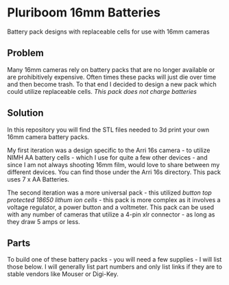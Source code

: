 # Pluriboom 16mm Batteries
Battery pack designs with replaceable cells for use with 16mm cameras


## Problem
Many 16mm cameras rely on battery packs that are no longer available or are prohibitively expensive. Often times these packs will just die over time and then become trash. To that end I decided to design a new pack which could utilize replaceable cells. *This pack does not charge batteries*

## Solution
In this repository you will find the STL files needed to 3d print your own 16mm camera battery packs. 

My first iteration was a design specific to the Arri 16s camera - to utilize NIMH AA battery cells - which I use for quite a few other devices - and since I am not always shooting 16mm film, would love to share between my different devices. You can find those under the Arri 16s directory. This pack uses 7 x AA Batteries. 

The second iteration was a more universal pack - this utilized *button top protected 18650 lithum ion cells* -  this pack is more complex as it involves a voltage regulator, a power button and a voltmeter. This pack can be used with any number of cameras that utilize a 4-pin xlr connector - as long as they draw 5 amps or less. 

## Parts
To build one of these battery packs - you will need a few supplies - I will list those below. I will generally list part numbers and only list links if they are to stable vendors like Mouser or Digi-Key.


